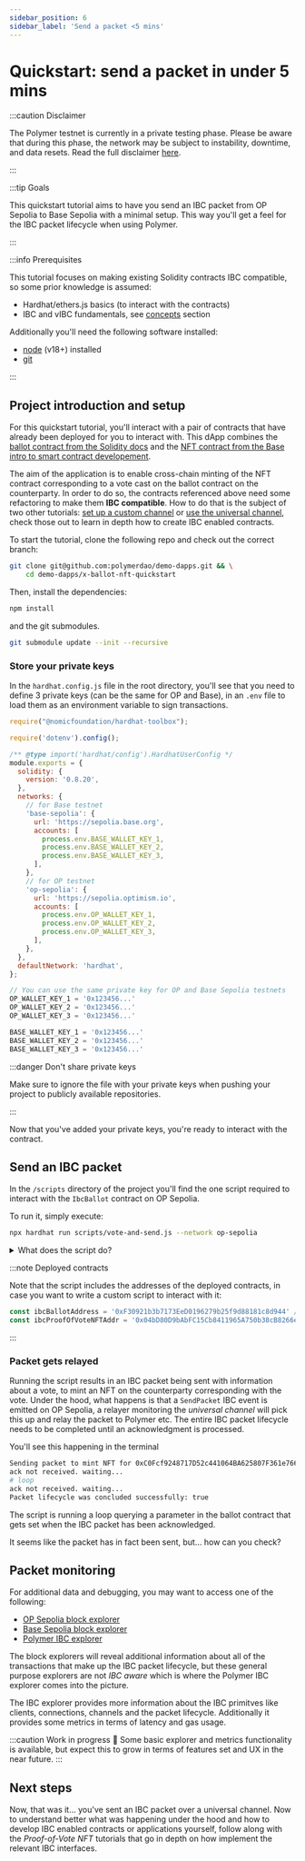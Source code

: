 ```yaml
---
sidebar_position: 6
sidebar_label: 'Send a packet <5 mins'
---
```


# Quickstart: send a packet in under 5 mins

:::caution Disclaimer

The Polymer testnet is currently in a private testing phase. Please be aware that during this phase, the network may be subject to instability, downtime, and data resets. Read the full disclaimer [here](disclaimer.md).

:::

:::tip Goals

This quickstart tutorial aims to have you send an IBC packet from OP Sepolia to Base Sepolia with a minimal setup. This way you'll get a feel for the IBC packet lifecycle when using Polymer.

:::

:::info Prerequisites

This tutorial focuses on making existing Solidity contracts IBC compatible, so some prior knowledge is assumed:

- Hardhat/ethers.js basics (to interact with the contracts)
- IBC and vIBC fundamentals, see [concepts](../category/concepts-1) section 

Additionally you'll need the following software installed:
- [node](https://nodejs.org) (v18+) installed
- [git](https://git-scm.com/book/en/v2/Getting-Started-Installing-Git)

:::

## Project introduction and setup

For this quickstart tutorial, you'll interact with a pair of contracts that have already been deployed for you to interact with. This dApp combines the [ballot contract from the Solidity docs](https://docs.soliditylang.org/en/v0.8.23/solidity-by-example.html#voting) and the [NFT contract from the Base intro to smart contract developement](https://docs.base.org/guides/deploy-smart-contracts).

The aim of the application is to enable cross-chain minting of the NFT contract corresponding to a vote cast on the ballot contract on the counterparty. In order to do so, the contracts referenced above need some refactoring to make them **IBC compatible**. How to do that is the subject of two other tutorials: [set up a custom channel](./tutorial1.md) or [use the universal channel](tutorial2.md), check those out to learn in depth how to create IBC enabled contracts.

To start the tutorial, clone the following repo and check out the correct branch:
```bash
git clone git@github.com:polymerdao/demo-dapps.git && \
    cd demo-dapps/x-ballot-nft-quickstart
```
Then, install the dependencies:
```bash
npm install
```
and the git submodules.

```bash
git submodule update --init --recursive
```
### Store your private keys

In the `hardhat.config.js` file in the root directory, you'll see that you need to define 3 private keys (can be the same for OP and Base), in an `.env` file to load them as an environment variable to sign transactions.

```javascript title="$ROOT_DIR/hardhat.config.js"
require("@nomicfoundation/hardhat-toolbox");

require('dotenv').config();

/** @type import('hardhat/config').HardhatUserConfig */
module.exports = {
  solidity: {
    version: '0.8.20',
  },
  networks: {
    // for Base testnet
    'base-sepolia': {
      url: 'https://sepolia.base.org',
      accounts: [
        process.env.BASE_WALLET_KEY_1,
        process.env.BASE_WALLET_KEY_2,
        process.env.BASE_WALLET_KEY_3,
      ],
    },
    // for OP testnet
    'op-sepolia': {
      url: 'https://sepolia.optimism.io',
      accounts: [
        process.env.OP_WALLET_KEY_1, 
        process.env.OP_WALLET_KEY_2, 
        process.env.OP_WALLET_KEY_3,
      ],
    },    
  },
  defaultNetwork: 'hardhat',
};
```

```javascript title="$ROOT_DIR/.env"
// You can use the same private key for OP and Base Sepolia testnets
OP_WALLET_KEY_1 = '0x123456...'
OP_WALLET_KEY_2 = '0x123456...'
OP_WALLET_KEY_3 = '0x123456...'

BASE_WALLET_KEY_1 = '0x123456...'
BASE_WALLET_KEY_2 = '0x123456...'
BASE_WALLET_KEY_3 = '0x123456...'
```

:::danger Don't share private keys

Make sure to ignore the file with your private keys when pushing your project to publicly available repositories.

:::

Now that you've added your private keys, you're ready to interact with the contract.

## Send an IBC packet

In the `/scripts` directory of the project you'll find the one script required to interact with the `IbcBallot` contract on OP Sepolia. 

To run it, simply execute:

```bash
npx hardhat run scripts/vote-and-send.js --network op-sepolia
```

<details>
<summary> What does the script do? </summary>
The detailed analysis of the application used for this quickstart, is provided in <a href="tutorial1">the extended tutorial</a>, but here's a summary:
<ul>    
    <li>It gets the accounts from your Hardhat configuration (which you've just set up by adding your private keys).</li>
    <li>It uses the first account provided to vote on a ballot. </li>
    <li>After having voted, it uses the same account to send an IBC packet with information about the vote to mint an NFT on the counterparty.</li>
    <li>It queries the contract for params that monitor packet acks.</li>
</ul>
</details>

:::note Deployed contracts

Note that the script includes the addresses of the deployed contracts, in case you want to write a custom script to interact with it:

```javascript
const ibcBallotAddress = '0xF30921b3b7173EeD0196279b25f9d88181c8d944' // add ibcBallot address when deployed
const ibcProofOfVoteNFTAddr = '0x04bD80D9bAbFC15Cb8411965A750b38cB8266eDf'
```
:::

### Packet gets relayed

Running the script results in an IBC packet being sent with information about a vote, to mint an NFT on the counterparty corresponding with the vote. Under the hood, what happens is that a `SendPacket` IBC event is emitted on OP Sepolia, a relayer monitoring the _universal channel_ will pick this up and relay the packet to Polymer etc. The entire IBC packet lifecycle needs to be completed until an acknowledgment is processed.

You'll see this happening in the terminal

```bash
Sending packet to mint NFT for 0xC0Fcf9248717D52c441064BA625807F361e766f5 relating to vote cast by 0xC0Fcf9248717D52c441064BA625807F361e766f5
ack not received. waiting...
# loop
ack not received. waiting...
Packet lifecycle was concluded successfully: true
```

The script is running a loop querying a parameter in the ballot contract that gets set when the IBC packet has been acknowledged. 

It seems like the packet has in fact been sent, but... how can you check?

## Packet monitoring

For additional data and debugging, you may want to access one of the following:

- [OP Sepolia block explorer](https://optimism-sepolia.blockscout.com/)
- [Base Sepolia block explorer](https://base-sepolia.blockscout.com/)
- [Polymer IBC explorer](http://35.236.98.227/packets)

The block explorers will reveal additional information about all of the transactions that make up the IBC packet lifecycle, but these general purpose explorers are not _IBC aware_ which is where the Polymer IBC explorer comes into the picture.

The IBC explorer provides more information about the IBC primitves like clients, connections, channels and the packet lifecycle. Additionally it provides some metrics in terms of latency and gas usage.

:::caution Work in progress 🚧
Some basic explorer and metrics functionality is available, but expect this to grow in terms of features set and UX in the near future.
:::

## Next steps

Now, that was it... you've sent an IBC packet over a universal channel. Now to understand better what was happening under the hood and how to develop IBC enabled contracts or applications yourself, follow along with the _Proof-of-Vote NFT_ tutorials that go in depth on how implement the relevant IBC interfaces.


